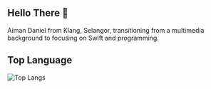 ## Hello There 👋
Aiman Daniel from Klang, Selangor, transitioning from a multimedia background to focusing on Swift and programming.

## Top Language
![Top Langs](https://github-readme-stats.vercel.app/api/top-langs/?username=fushidaniel&hide_progress=true)
<!--
**FushiDaniel/FushiDaniel** is a ✨ _special_ ✨ repository because its `README.md` (this file) appears on your GitHub profile.

Here are some ideas to get you started:

- 🔭 I’m currently working on ...
- 🌱 I’m currently learning ...
- 👯 I’m looking to collaborate on ...
- 🤔 I’m looking for help with ...
- 💬 Ask me about ...
- 📫 How to reach me: ...
- 😄 Pronouns: ...
- ⚡ Fun fact: ...
-->
